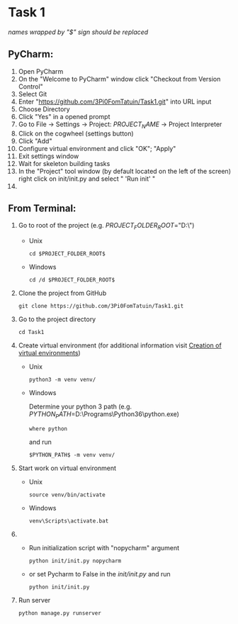 # Task 1
_names wrapped by "$" sign should be replaced_
## PyCharm:

1. Open PyCharm
2. On the "Welcome to PyCharm" window click "Checkout from Version Control"
3. Select Git
4. Enter "https://github.com/3Pi0FomTatuin/Task1.git" into URL input
5. Choose Directory
6. Click "Yes" in a opened prompt
7. Go to File -> Settings -> Project: $PROJECT_NAME$ -> Project Interpreter
8. Click on the cogwheel (settings button)
9. Click "Add"
10. Configure virtual environment and click "OK"; "Apply"
11. Exit settings window
12. Wait for skeleton building tasks
13. In the "Project" tool window (by default located on the left of the screen) right click on init/init.py and select " 'Run init' "
14.
	
## From Terminal:

1. Go to root of the project (e.g. $PROJECT_FOLDER_ROOT$="D:\\") 
	* Unix
	
		`cd $PROJECT_FOLDER_ROOT$`
	* Windows
	
		`cd /d $PROJECT_FOLDER_ROOT$`

2. Clone the project from GitHub

	`git clone https://github.com/3Pi0FomTatuin/Task1.git`

3. Go to the project directory

	`cd Task1`
		
4. Create virtual environment
	(for additional information visit [Creation of virtual environments](https://docs.python.org/3/library/venv.html)) 
	* Unix
		
		`python3 -m venv venv/`
	* Windows
	
		Determine your python 3 path (e.g. $PYTHON_PATH$=D:\\Programs\\Python36\\python.exe)
		
		`where python`
		
		and run
		
		`$PYTHON_PATH$ -m venv venv/`
		
5. Start work on virtual environment
	* Unix
		
		`source venv/bin/activate`
	* Windows

		`venv\Scripts\activate.bat`
	
6. * Run initialization script with "nopycharm" argument
		
		`python init/init.py nopycharm`
	* or set Pycharm to False in the _init/init.py_ and run
		
		`python init/init.py`
		
7. Run server
	
	`python manage.py runserver`